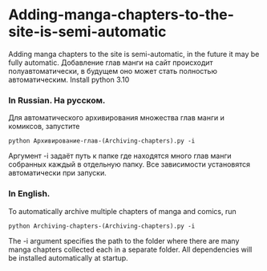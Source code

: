 # Adding-manga-chapters-to-the-site-is-semi-automatic
Adding manga chapters to the site is semi-automatic, in the future it may be fully automatic.
Добавление глав манги на сайт происходит полуавтоматически, в будущем оно может стать полностью автоматическим.
Install python 3.10
### In Russian. На русском.
Для автоматического архивирования множества глав манги и комиксов, запустите 
```
python Архивирование-глав-(Archiving-chapters).py -i
``` 
Аргумент -i задаёт путь к папке где находятся много глав манги собранных каждый в отдельную папку. 
Все зависимости установятся автоматически при запуски.
### In English.
To automatically archive multiple chapters of manga and comics, run 
```
python Archiving-chapters-(Archiving-chapters).py -i
``` 
The -i argument specifies the path to the folder where there are many manga chapters collected each in a separate folder. 
All dependencies will be installed automatically at startup.

